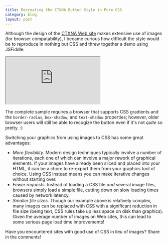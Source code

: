 ```yaml
---
title: Recreating the CTXNA Button Style in Pure CSS
category: blog
layout: post
---
```


Although the design of the [CTXNA Web site][1] makes extensive use of images (for browser compatability), I became curious how difficult the style would be to reproduce in nothing but CSS and threw together a demo using JSFiddle:

<iframe src="http://jsfiddle.net/TimGThomas/GyxaD/embedded/result,css,html"></iframe>

The complete sample requires a browser that supports CSS gradients and the `border-radius`, `box-shadow`, and `text-shadow` properties; however, older browser users will still be able to recogize the button even if it's not _quite_ so pretty. :)

Switching your graphics from using images to CSS has some great advantages:

- _More flexibility._ Modern design techniques typically involve a number of iterations, each one of which can involve a major rework of graphical elements. If your images have already been sliced and placed into your HTML, it can be a chore to re-export them from your graphics tool of choice. Using CSS instead means you can make iterative changes without starting over.
- _Fewer requests._ Instead of loading a CSS file _and_ several image files, browsers simply load a simple file, cutting down on slow loading times caused by network latency.
- _Smaller file sizes._ Though our example above is relatively complex, many images can be replaced with CSS with a significant reduction in file size (being text, CSS rules take up less space on disk than graphics). Given the average number of images on Web sites, this can lead to some serious page load time improvements!

Have you encountered sites with good use of CSS in lieu of images? Share in the comments!

[1]: http://ctxna.org/
